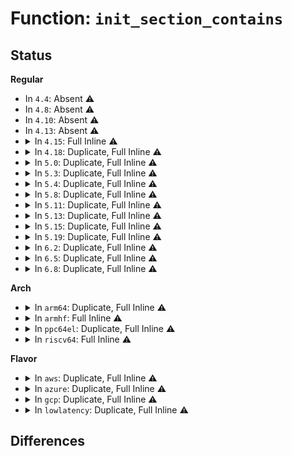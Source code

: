 # Function: <code>init_section_contains</code>

## Status
<b>Regular</b>
<ul>
<li>
In <code>4.4</code>: Absent ⚠️
</li>
<li>
In <code>4.8</code>: Absent ⚠️
</li>
<li>
In <code>4.10</code>: Absent ⚠️
</li>
<li>
In <code>4.13</code>: Absent ⚠️
</li>
<li>
<details>
<summary>In <code>4.15</code>: Full Inline ⚠️</summary>

**Collision:** Unique Static

**Inline:** Full

**Transformation:** False

**Instances:**

```
In kernel/printk/printk.c (0)
Location: include/asm-generic/sections.h:121
Inline: True
```
</details>
</li>
<li>
<details>
<summary>In <code>4.18</code>: Duplicate, Full Inline ⚠️</summary>

**Collision:** Static Duplication

**Inline:** Full

**Transformation:** False

**Instances:**

```
In kernel/printk/printk.c (ffffffff826f6822)
Location: include/asm-generic/sections.h:125
Inline: True
Inline callers:
  - kernel/printk/printk.c:printk_late_init
  - kernel/printk/printk.c:printk_late_init
  - kernel/printk/printk.c:printk_late_init
  - kernel/printk/printk.c:printk_late_init
  - kernel/printk/printk.c:printk_late_init
```
```
In kernel/jump_label.c (ffffffff8270024d)
Location: include/asm-generic/sections.h:125
Inline: True
Inline callers:
  - kernel/jump_label.c:jump_label_invalidate_initmem
```
</details>
</li>
<li>
<details>
<summary>In <code>5.0</code>: Duplicate, Full Inline ⚠️</summary>

**Collision:** Static Duplication

**Inline:** Full

**Transformation:** False

**Instances:**

```
In kernel/printk/printk.c (ffffffff828ad75c)
Location: include/asm-generic/sections.h:125
Inline: True
Inline callers:
  - kernel/printk/printk.c:printk_late_init
  - kernel/printk/printk.c:printk_late_init
  - kernel/printk/printk.c:printk_late_init
  - kernel/printk/printk.c:printk_late_init
  - kernel/printk/printk.c:printk_late_init
```
```
In kernel/jump_label.c (ffffffff828b7264)
Location: include/asm-generic/sections.h:125
Inline: True
Inline callers:
  - kernel/jump_label.c:jump_label_init
```
</details>
</li>
<li>
<details>
<summary>In <code>5.3</code>: Duplicate, Full Inline ⚠️</summary>

**Collision:** Static Duplication

**Inline:** Full

**Transformation:** False

**Instances:**

```
In kernel/printk/printk.c (ffffffff828c6112)
Location: include/asm-generic/sections.h:139
Inline: True
Inline callers:
  - kernel/printk/printk.c:printk_late_init
  - kernel/printk/printk.c:printk_late_init
  - kernel/printk/printk.c:printk_late_init
  - kernel/printk/printk.c:printk_late_init
  - kernel/printk/printk.c:printk_late_init
```
```
In kernel/jump_label.c (ffffffff828d083d)
Location: include/asm-generic/sections.h:139
Inline: True
Inline callers:
  - kernel/jump_label.c:jump_label_init
```
</details>
</li>
<li>
<details>
<summary>In <code>5.4</code>: Duplicate, Full Inline ⚠️</summary>

**Collision:** Static Duplication

**Inline:** Full

**Transformation:** False

**Instances:**

```
In kernel/printk/printk.c (ffffffff828ce757)
Location: include/asm-generic/sections.h:139
Inline: True
Inline callers:
  - kernel/printk/printk.c:printk_late_init
  - kernel/printk/printk.c:printk_late_init
  - kernel/printk/printk.c:printk_late_init
  - kernel/printk/printk.c:printk_late_init
  - kernel/printk/printk.c:printk_late_init
```
```
In kernel/jump_label.c (ffffffff828d8cb7)
Location: include/asm-generic/sections.h:139
Inline: True
Inline callers:
  - kernel/jump_label.c:jump_label_init
```
</details>
</li>
<li>
<details>
<summary>In <code>5.8</code>: Duplicate, Full Inline ⚠️</summary>

**Collision:** Static Duplication

**Inline:** Full

**Transformation:** False

**Instances:**

```
In kernel/printk/printk.c (ffffffff82cefbab)
Location: include/asm-generic/sections.h:142
Inline: True
Inline callers:
  - kernel/printk/printk.c:printk_late_init
  - kernel/printk/printk.c:printk_late_init
  - kernel/printk/printk.c:printk_late_init
  - kernel/printk/printk.c:printk_late_init
  - kernel/printk/printk.c:printk_late_init
```
```
In kernel/jump_label.c (ffffffff82cf8554)
Location: include/asm-generic/sections.h:142
Inline: True
Inline callers:
  - kernel/jump_label.c:jump_label_init
```
</details>
</li>
<li>
<details>
<summary>In <code>5.11</code>: Duplicate, Full Inline ⚠️</summary>

**Collision:** Static Duplication

**Inline:** Full

**Transformation:** False

**Instances:**

```
In kernel/printk/printk.c (ffffffff82fdc3fc)
Location: include/asm-generic/sections.h:142
Inline: True
Inline callers:
  - kernel/printk/printk.c:printk_late_init
  - kernel/printk/printk.c:printk_late_init
  - kernel/printk/printk.c:printk_late_init
  - kernel/printk/printk.c:printk_late_init
  - kernel/printk/printk.c:printk_late_init
```
```
In kernel/debug/debug_core.c (ffffffff8119651a)
Location: include/asm-generic/sections.h:142
Inline: True
Inline callers:
  - kernel/debug/debug_core.c:kgdb_free_init_mem
```
```
In kernel/static_call.c (ffffffff81239c76)
Location: include/asm-generic/sections.h:142
Inline: True
```
```
In kernel/jump_label.c (ffffffff82fe524d)
Location: include/asm-generic/sections.h:142
Inline: True
Inline callers:
  - kernel/jump_label.c:jump_label_init
```
</details>
</li>
<li>
<details>
<summary>In <code>5.13</code>: Duplicate, Full Inline ⚠️</summary>

**Collision:** Static Duplication

**Inline:** Full

**Transformation:** False

**Instances:**

```
In kernel/printk/printk.c (ffffffff831e715c)
Location: include/asm-generic/sections.h:142
Inline: True
Inline callers:
  - kernel/printk/printk.c:printk_late_init
  - kernel/printk/printk.c:printk_late_init
  - kernel/printk/printk.c:printk_late_init
  - kernel/printk/printk.c:printk_late_init
  - kernel/printk/printk.c:printk_late_init
```
```
In kernel/debug/debug_core.c (ffffffff811974ca)
Location: include/asm-generic/sections.h:142
Inline: True
Inline callers:
  - kernel/debug/debug_core.c:kgdb_free_init_mem
```
```
In kernel/static_call.c (ffffffff8123e3b0)
Location: include/asm-generic/sections.h:142
Inline: True
```
```
In kernel/jump_label.c (ffffffff831ef978)
Location: include/asm-generic/sections.h:142
Inline: True
Inline callers:
  - kernel/jump_label.c:jump_label_init
```
</details>
</li>
<li>
<details>
<summary>In <code>5.15</code>: Duplicate, Full Inline ⚠️</summary>

**Collision:** Static Duplication

**Inline:** Full

**Transformation:** False

**Instances:**

```
In kernel/printk/printk.c (ffffffff832cb2ed)
Location: include/asm-generic/sections.h:142
Inline: True
Inline callers:
  - kernel/printk/printk.c:printk_late_init
  - kernel/printk/printk.c:printk_late_init
  - kernel/printk/printk.c:printk_late_init
  - kernel/printk/printk.c:printk_late_init
  - kernel/printk/printk.c:printk_late_init
```
```
In kernel/debug/debug_core.c (ffffffff811c1138)
Location: include/asm-generic/sections.h:142
Inline: True
Inline callers:
  - kernel/debug/debug_core.c:kgdb_free_init_mem
```
```
In kernel/static_call.c (ffffffff81278e90)
Location: include/asm-generic/sections.h:142
Inline: True
```
```
In kernel/jump_label.c (ffffffff832d50c5)
Location: include/asm-generic/sections.h:142
Inline: True
Inline callers:
  - kernel/jump_label.c:jump_label_init
```
</details>
</li>
<li>
<details>
<summary>In <code>5.19</code>: Duplicate, Full Inline ⚠️</summary>

**Collision:** Static Duplication

**Inline:** Full

**Transformation:** False

**Instances:**

```
In kernel/printk/printk.c (ffffffff8347e98d)
Location: include/asm-generic/sections.h:128
Inline: True
Inline callers:
  - kernel/printk/printk.c:printk_late_init
  - kernel/printk/printk.c:printk_late_init
  - kernel/printk/printk.c:printk_late_init
  - kernel/printk/printk.c:printk_late_init
  - kernel/printk/printk.c:printk_late_init
```
```
In kernel/debug/debug_core.c (ffffffff811f4708)
Location: include/asm-generic/sections.h:128
Inline: True
Inline callers:
  - kernel/debug/debug_core.c:kgdb_free_init_mem
```
```
In kernel/static_call_inline.c (ffffffff812cbcea)
Location: include/asm-generic/sections.h:128
Inline: True
Inline callers:
  - kernel/static_call_inline.c:__static_call_init
```
```
In kernel/jump_label.c (ffffffff834897d5)
Location: include/asm-generic/sections.h:128
Inline: True
Inline callers:
  - kernel/jump_label.c:jump_label_init
```
</details>
</li>
<li>
<details>
<summary>In <code>6.2</code>: Duplicate, Full Inline ⚠️</summary>

**Collision:** Static Duplication

**Inline:** Full

**Transformation:** False

**Instances:**

```
In kernel/printk/printk.c (ffffffff83eaa750)
Location: include/asm-generic/sections.h:128
Inline: True
Inline callers:
  - kernel/printk/printk.c:printk_late_init
  - kernel/printk/printk.c:printk_late_init
  - kernel/printk/printk.c:printk_late_init
  - kernel/printk/printk.c:printk_late_init
  - kernel/printk/printk.c:printk_late_init
```
```
In kernel/debug/debug_core.c (ffffffff8123b638)
Location: include/asm-generic/sections.h:128
Inline: True
Inline callers:
  - kernel/debug/debug_core.c:kgdb_free_init_mem
```
```
In kernel/static_call_inline.c (ffffffff8133368a)
Location: include/asm-generic/sections.h:128
Inline: True
Inline callers:
  - kernel/static_call_inline.c:__static_call_init
```
```
In kernel/jump_label.c (ffffffff83eb9eca)
Location: include/asm-generic/sections.h:128
Inline: True
Inline callers:
  - kernel/jump_label.c:jump_label_init
```
</details>
</li>
<li>
<details>
<summary>In <code>6.5</code>: Duplicate, Full Inline ⚠️</summary>

**Collision:** Static Duplication

**Inline:** Full

**Transformation:** False

**Instances:**

```
In kernel/printk/printk.c (ffffffff836cf710)
Location: include/asm-generic/sections.h:128
Inline: True
Inline callers:
  - kernel/printk/printk.c:printk_late_init
  - kernel/printk/printk.c:printk_late_init
  - kernel/printk/printk.c:printk_late_init
  - kernel/printk/printk.c:printk_late_init
  - kernel/printk/printk.c:printk_late_init
```
```
In kernel/debug/debug_core.c (ffffffff81252648)
Location: include/asm-generic/sections.h:128
Inline: True
Inline callers:
  - kernel/debug/debug_core.c:kgdb_free_init_mem
```
```
In kernel/static_call_inline.c (ffffffff81364385)
Location: include/asm-generic/sections.h:128
Inline: True
Inline callers:
  - kernel/static_call_inline.c:__static_call_init
```
```
In kernel/jump_label.c (ffffffff836df51a)
Location: include/asm-generic/sections.h:128
Inline: True
Inline callers:
  - kernel/jump_label.c:jump_label_init
```
</details>
</li>
<li>
<details>
<summary>In <code>6.8</code>: Duplicate, Full Inline ⚠️</summary>

**Collision:** Static Duplication

**Inline:** Full

**Transformation:** False

**Instances:**

```
In kernel/printk/printk.c (ffffffff83900b20)
Location: include/asm-generic/sections.h:128
Inline: True
Inline callers:
  - kernel/printk/printk.c:printk_late_init
  - kernel/printk/printk.c:printk_late_init
  - kernel/printk/printk.c:printk_late_init
  - kernel/printk/printk.c:printk_late_init
  - kernel/printk/printk.c:printk_late_init
```
```
In kernel/debug/debug_core.c (ffffffff8126c498)
Location: include/asm-generic/sections.h:128
Inline: True
Inline callers:
  - kernel/debug/debug_core.c:kgdb_free_init_mem
```
```
In kernel/static_call_inline.c (ffffffff8138d2ba)
Location: include/asm-generic/sections.h:128
Inline: True
Inline callers:
  - kernel/static_call_inline.c:__static_call_init
```
```
In kernel/jump_label.c (ffffffff83911b5a)
Location: include/asm-generic/sections.h:128
Inline: True
Inline callers:
  - kernel/jump_label.c:jump_label_init
```
</details>
</li>
</ul>
<b>Arch</b>
<ul>
<li>
<details>
<summary>In <code>arm64</code>: Duplicate, Full Inline ⚠️</summary>

**Collision:** Static Duplication

**Inline:** Full

**Transformation:** False

**Instances:**

```
In kernel/printk/printk.c (ffff800011445f94)
Location: include/asm-generic/sections.h:139
Inline: True
Inline callers:
  - kernel/printk/printk.c:printk_late_init
  - kernel/printk/printk.c:printk_late_init
  - kernel/printk/printk.c:printk_late_init
  - kernel/printk/printk.c:printk_late_init
  - kernel/printk/printk.c:printk_late_init
```
```
In kernel/jump_label.c (ffff80001145184c)
Location: include/asm-generic/sections.h:139
Inline: True
Inline callers:
  - kernel/jump_label.c:jump_label_init
```
</details>
</li>
<li>
<details>
<summary>In <code>armhf</code>: Full Inline ⚠️</summary>

**Collision:** Unique Static

**Inline:** Full

**Transformation:** False

**Instances:**

```
In kernel/printk/printk.c (c15205ec)
Location: include/asm-generic/sections.h:139
Inline: True
Inline callers:
  - kernel/printk/printk.c:printk_late_init
  - kernel/printk/printk.c:printk_late_init
  - kernel/printk/printk.c:printk_late_init
  - kernel/printk/printk.c:printk_late_init
  - kernel/printk/printk.c:printk_late_init
```
</details>
</li>
<li>
<details>
<summary>In <code>ppc64el</code>: Duplicate, Full Inline ⚠️</summary>

**Collision:** Static Duplication

**Inline:** Full

**Transformation:** False

**Instances:**

```
In arch/powerpc/lib/code-patching.c (c0000000000a6ebc)
Location: include/asm-generic/sections.h:139
Inline: True
```
```
In kernel/printk/printk.c (c00000000136abe4)
Location: include/asm-generic/sections.h:139
Inline: True
Inline callers:
  - kernel/printk/printk.c:printk_late_init
  - kernel/printk/printk.c:printk_late_init
  - kernel/printk/printk.c:printk_late_init
  - kernel/printk/printk.c:printk_late_init
  - kernel/printk/printk.c:printk_late_init
```
```
In kernel/jump_label.c (c0000000013793d8)
Location: include/asm-generic/sections.h:139
Inline: True
Inline callers:
  - kernel/jump_label.c:jump_label_init
```
</details>
</li>
<li>
<details>
<summary>In <code>riscv64</code>: Full Inline ⚠️</summary>

**Collision:** Unique Static

**Inline:** Full

**Transformation:** False

**Instances:**

```
In kernel/printk/printk.c (ffffffe000007b8c)
Location: include/asm-generic/sections.h:139
Inline: True
Inline callers:
  - kernel/printk/printk.c:printk_late_init
  - kernel/printk/printk.c:printk_late_init
  - kernel/printk/printk.c:printk_late_init
  - kernel/printk/printk.c:printk_late_init
  - kernel/printk/printk.c:printk_late_init
```
</details>
</li>
</ul>
<b>Flavor</b>
<ul>
<li>
<details>
<summary>In <code>aws</code>: Duplicate, Full Inline ⚠️</summary>

**Collision:** Static Duplication

**Inline:** Full

**Transformation:** False

**Instances:**

```
In kernel/printk/printk.c (ffffffff828b744f)
Location: include/asm-generic/sections.h:139
Inline: True
Inline callers:
  - kernel/printk/printk.c:printk_late_init
  - kernel/printk/printk.c:printk_late_init
  - kernel/printk/printk.c:printk_late_init
  - kernel/printk/printk.c:printk_late_init
  - kernel/printk/printk.c:printk_late_init
```
```
In kernel/jump_label.c (ffffffff828c1b68)
Location: include/asm-generic/sections.h:139
Inline: True
Inline callers:
  - kernel/jump_label.c:jump_label_init
```
</details>
</li>
<li>
<details>
<summary>In <code>azure</code>: Duplicate, Full Inline ⚠️</summary>

**Collision:** Static Duplication

**Inline:** Full

**Transformation:** False

**Instances:**

```
In kernel/printk/printk.c (ffffffff828af6da)
Location: include/asm-generic/sections.h:139
Inline: True
Inline callers:
  - kernel/printk/printk.c:printk_late_init
  - kernel/printk/printk.c:printk_late_init
  - kernel/printk/printk.c:printk_late_init
  - kernel/printk/printk.c:printk_late_init
  - kernel/printk/printk.c:printk_late_init
```
```
In kernel/jump_label.c (ffffffff828ba208)
Location: include/asm-generic/sections.h:139
Inline: True
Inline callers:
  - kernel/jump_label.c:jump_label_init
```
</details>
</li>
<li>
<details>
<summary>In <code>gcp</code>: Duplicate, Full Inline ⚠️</summary>

**Collision:** Static Duplication

**Inline:** Full

**Transformation:** False

**Instances:**

```
In kernel/printk/printk.c (ffffffff828ca38b)
Location: include/asm-generic/sections.h:139
Inline: True
Inline callers:
  - kernel/printk/printk.c:printk_late_init
  - kernel/printk/printk.c:printk_late_init
  - kernel/printk/printk.c:printk_late_init
  - kernel/printk/printk.c:printk_late_init
  - kernel/printk/printk.c:printk_late_init
```
```
In kernel/jump_label.c (ffffffff828d48eb)
Location: include/asm-generic/sections.h:139
Inline: True
Inline callers:
  - kernel/jump_label.c:jump_label_init
```
</details>
</li>
<li>
<details>
<summary>In <code>lowlatency</code>: Duplicate, Full Inline ⚠️</summary>

**Collision:** Static Duplication

**Inline:** Full

**Transformation:** False

**Instances:**

```
In kernel/printk/printk.c (ffffffff828cf73d)
Location: include/asm-generic/sections.h:139
Inline: True
Inline callers:
  - kernel/printk/printk.c:printk_late_init
  - kernel/printk/printk.c:printk_late_init
  - kernel/printk/printk.c:printk_late_init
  - kernel/printk/printk.c:printk_late_init
  - kernel/printk/printk.c:printk_late_init
```
```
In kernel/jump_label.c (ffffffff828d9d0c)
Location: include/asm-generic/sections.h:139
Inline: True
Inline callers:
  - kernel/jump_label.c:jump_label_init
```
</details>
</li>
</ul>

## Differences
